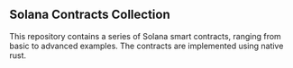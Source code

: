 ## Solana Contracts Collection

This repository contains a series of Solana smart contracts, ranging from basic to advanced examples. The contracts are implemented using native rust.
